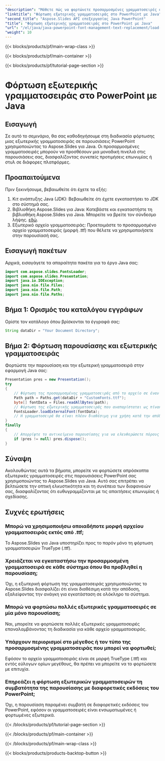 ```yaml
---
"description": "Μάθετε πώς να φορτώνετε προσαρμοσμένες γραμματοσειρές σε παρουσιάσεις PowerPoint χρησιμοποιώντας το Aspose.Slides για Java. Βελτιώστε τις διαφάνειές σας με μοναδική τυπογραφία."
"linktitle": "Φόρτωση εξωτερικής γραμματοσειράς στο PowerPoint με Java"
"second_title": "Aspose.Slides API επεξεργασίας Java PowerPoint"
"title": "Φόρτωση εξωτερικής γραμματοσειράς στο PowerPoint με Java"
"url": "/el/java/java-powerpoint-font-management-text-replacement/load-external-font-powerpoint-java/"
"weight": 10
---
```


{{< blocks/products/pf/main-wrap-class >}}

{{< blocks/products/pf/main-container >}}

{{< blocks/products/pf/tutorial-page-section >}}

# Φόρτωση εξωτερικής γραμματοσειράς στο PowerPoint με Java

## Εισαγωγή
Σε αυτό το σεμινάριο, θα σας καθοδηγήσουμε στη διαδικασία φόρτωσης μιας εξωτερικής γραμματοσειράς σε παρουσιάσεις PowerPoint χρησιμοποιώντας το Aspose.Slides για Java. Οι προσαρμοσμένες γραμματοσειρές μπορούν να προσθέσουν μια μοναδική πινελιά στις παρουσιάσεις σας, διασφαλίζοντας συνεπείς προτιμήσεις επωνυμίας ή στυλ σε διάφορες πλατφόρμες.
## Προαπαιτούμενα
Πριν ξεκινήσουμε, βεβαιωθείτε ότι έχετε τα εξής:
1. Κιτ ανάπτυξης Java (JDK): Βεβαιωθείτε ότι έχετε εγκαταστήσει το JDK στο σύστημά σας.
2. Βιβλιοθήκη Aspose.Slides για Java: Κατεβάστε και εγκαταστήστε τη βιβλιοθήκη Aspose.Slides για Java. Μπορείτε να βρείτε τον σύνδεσμο λήψης. [εδώ](https://releases.aspose.com/slides/java/).
3. Εξωτερικό αρχείο γραμματοσειράς: Προετοιμάστε το προσαρμοσμένο αρχείο γραμματοσειράς (μορφή .ttf) που θέλετε να χρησιμοποιήσετε στην παρουσίασή σας.

## Εισαγωγή πακέτων
Αρχικά, εισαγάγετε τα απαραίτητα πακέτα για το έργο Java σας:
```java
import com.aspose.slides.FontsLoader;
import com.aspose.slides.Presentation;
import java.io.IOException;
import java.nio.file.Files;
import java.nio.file.Path;
import java.nio.file.Paths;
```
## Βήμα 1: Ορισμός του καταλόγου εγγράφων
Ορίστε τον κατάλογο όπου βρίσκονται τα έγγραφά σας:
```java
String dataDir = "Your Document Directory";
```
## Βήμα 2: Φόρτωση παρουσίασης και εξωτερικής γραμματοσειράς
Φορτώστε την παρουσίαση και την εξωτερική γραμματοσειρά στην εφαρμογή Java σας:
```java
Presentation pres = new Presentation();
try
{
    // Φόρτωση της προσαρμοσμένης γραμματοσειράς από το αρχείο σε έναν πίνακα byte
    Path path = Paths.get(dataDir + "CustomFonts.ttf");
    byte[] fontData = Files.readAllBytes(path);
    // Φόρτωση της εξωτερικής γραμματοσειράς που αναπαρίσταται ως πίνακας byte
    FontsLoader.loadExternalFont(fontData);
    // Η γραμματοσειρά θα είναι πλέον διαθέσιμη για χρήση κατά την απόδοση ή άλλες λειτουργίες
}
finally
{
    // Απορρίψτε το αντικείμενο παρουσίασης για να ελευθερώσετε πόρους
    if (pres != null) pres.dispose();
}
```

## Σύναψη
Ακολουθώντας αυτά τα βήματα, μπορείτε να φορτώσετε απρόσκοπτα εξωτερικές γραμματοσειρές στις παρουσιάσεις PowerPoint σας χρησιμοποιώντας το Aspose.Slides για Java. Αυτό σας επιτρέπει να βελτιώσετε την οπτική ελκυστικότητα και τη συνέπεια των διαφανειών σας, διασφαλίζοντας ότι ευθυγραμμίζονται με τις απαιτήσεις επωνυμίας ή σχεδίασης.
## Συχνές ερωτήσεις
### Μπορώ να χρησιμοποιήσω οποιαδήποτε μορφή αρχείου γραμματοσειράς εκτός από .ttf;
Το Aspose.Slides για Java υποστηρίζει προς το παρόν μόνο τη φόρτωση γραμματοσειρών TrueType (.ttf).
### Χρειάζεται να εγκαταστήσω την προσαρμοσμένη γραμματοσειρά σε κάθε σύστημα όπου θα προβληθεί η παρουσίαση;
Όχι, η εξωτερική φόρτωση της γραμματοσειράς χρησιμοποιώντας το Aspose.Slides διασφαλίζει ότι είναι διαθέσιμη κατά την απόδοση, εξαλείφοντας την ανάγκη για εγκατάσταση σε ολόκληρο το σύστημα.
### Μπορώ να φορτώσω πολλές εξωτερικές γραμματοσειρές σε μία μόνο παρουσίαση;
Ναι, μπορείτε να φορτώσετε πολλές εξωτερικές γραμματοσειρές επαναλαμβάνοντας τη διαδικασία για κάθε αρχείο γραμματοσειράς.
### Υπάρχουν περιορισμοί στο μέγεθος ή τον τύπο της προσαρμοσμένης γραμματοσειράς που μπορεί να φορτωθεί;
Εφόσον το αρχείο γραμματοσειράς είναι σε μορφή TrueType (.ttf) και εντός εύλογων ορίων μεγέθους, θα πρέπει να μπορείτε να το φορτώσετε με επιτυχία.
### Επηρεάζει η φόρτωση εξωτερικών γραμματοσειρών τη συμβατότητα της παρουσίασης με διαφορετικές εκδόσεις του PowerPoint;
Όχι, η παρουσίαση παραμένει συμβατή σε διαφορετικές εκδόσεις του PowerPoint, εφόσον οι γραμματοσειρές είναι ενσωματωμένες ή φορτωμένες εξωτερικά.

{{< /blocks/products/pf/tutorial-page-section >}}

{{< /blocks/products/pf/main-container >}}

{{< /blocks/products/pf/main-wrap-class >}}

{{< blocks/products/products-backtop-button >}}